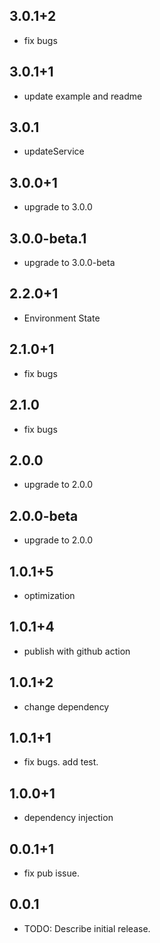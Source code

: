 ## 3.0.1+2

* fix bugs

## 3.0.1+1

* update example and readme

## 3.0.1

* updateService

## 3.0.0+1

* upgrade to 3.0.0

## 3.0.0-beta.1

* upgrade to 3.0.0-beta

## 2.2.0+1

* Environment State

## 2.1.0+1

* fix bugs

## 2.1.0

* fix bugs

## 2.0.0

* upgrade to 2.0.0

## 2.0.0-beta

* upgrade to 2.0.0

## 1.0.1+5

* optimization

## 1.0.1+4

* publish with github action

## 1.0.1+2

* change dependency

## 1.0.1+1

* fix bugs. add test.

## 1.0.0+1

* dependency injection

## 0.0.1+1

* fix pub issue.

## 0.0.1

* TODO: Describe initial release.
